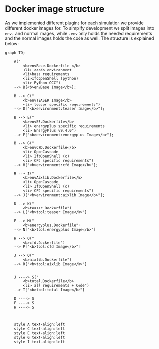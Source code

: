 # Docker image structure
As we implemented different plugins for each simulation we provide different docker images for. To simplify development we split images into `env.` and normal images, while `.env` only holds the needed requirements and the normal images holds the code as well. The structure is explained below:
```mermaid
graph TD;

	A("
		<b>envBase.Dockerfile </b> 
		<li> conda environment 
		<li>base requirements  
		<li>IfcOpenShell (python) 
		<li> Python OCC") 
	--> B[<b>envBase Image</b>];
	
	B --> C("
		<b>envTEASER Image</b> 
		<li> teaser specific requirements") 
	--> D["<b>environment:teaser Image</b>"];
	
	B --> E("
		<b>envEP.Dockerfile</b>
		<li> energyplus specific requirements 
		<li> EnergyPlus v9.4.0")
	--> F["<b>environment:energyplus Image</b>"];
	
	B --> G("
		<b>envCFD.Dockerfile</b> 
		<li> OpenCascade 
		<li> IfcOpenShell (c) 
		<li> CFD specific requirements")
	--> H["<b>environment:cfd Image</b>"];

	B --> I("
		<b>envAixlib.Dockerfile</b> 
		<li> OpenCascade 
		<li> IfcOpenShell (c) 
		<li> CFD specific requirements")
	--> J["<b>environment:aixlib Image</b>"];

	D --> K("
		<b>teaser.Dockerfile")
	--> L["<b>tool:teaser Image</b>"]

	F --> M("
		<b>energyplus.Dockerfile")
	--> N["<b>tool:energyplus Image</b>"]

	H --> O("
		<b>cfd.Dockerfile")
	--> P["<b>tool:cfd Image</b>"]

	J --> Q("
		<b>aixlib.Dockerfile")
	--> R["<b>tool:aixlib Image</b>"]


    J ----> S("
		<b>total.Dockerfile</b>
		<li> all requirements + Code")
	--> T["<b>tool:total Image</b>"]
	
    D ----> S
    F ----> S
    H ----> S


    
    style A text-align:left
    style C text-align:left
    style E text-align:left
    style G text-align:left
    style I text-align:left
```
